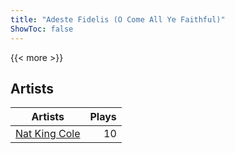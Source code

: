 ```yaml
---
title: "Adeste Fidelis (O Come All Ye Faithful)"
ShowToc: false
---
```


{{< more >}}

## Artists
Artists | Plays 
----- | -----: 
[Nat King Cole](/artists/nat-king-cole-3428) | 10

